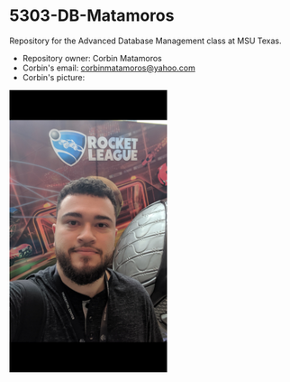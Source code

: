 # 5303-DB-Matamoros
Repository for the Advanced Database Management class at MSU Texas.

- Repository owner: Corbin Matamoros
- Corbin's email: corbinmatamoros@yahoo.com
- Corbin's picture: 

<img src="Screenshot_20190812-234823.png" height="500" width="280">
